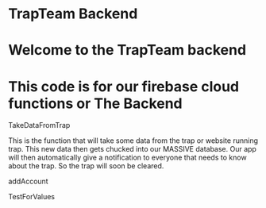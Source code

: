 # TrapTeam Backend


# Welcome to the TrapTeam backend

# This code is for our firebase cloud functions or The Backend


TakeDataFromTrap

This is the function that will take some data from the trap or website running trap. This new data then gets chucked into our MASSIVE database. Our app will then automatically give a notification to everyone that needs to know about the trap. So the trap will soon be cleared.

addAccount

TestForValues

